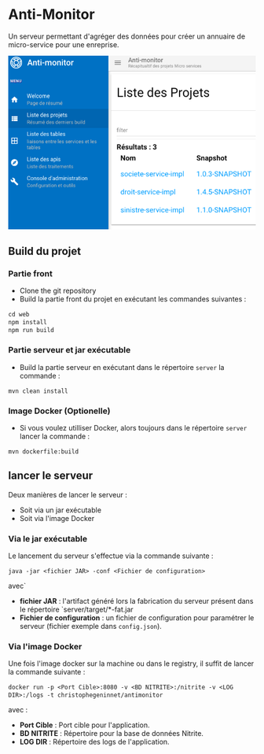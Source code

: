 # Anti-Monitor

Un serveur permettant d'agréger des données pour créer un annuaire de micro-service pour une enreprise.

![Liste des micro services](img/main-monitor.png)

## Build du projet

### Partie front

- Clone the git repository 
- Build la partie front du projet en exécutant les commandes suivantes :
```batchfile
cd web
npm install
npm run build
```

### Partie serveur et jar exécutable

- Build la partie serveur en exécutant dans le répertoire `server` la commande : 
```batchfile
mvn clean install
```

### Image Docker (Optionelle)

- Si vous voulez utilliser Docker, alors toujours dans le répertoire `server` lancer la commande :
```batchfile
mvn dockerfile:build
``` 

## lancer le serveur
Deux manières de lancer le serveur :
- Soit via un jar exécutable 
- Soit via l'image Docker 

### Via le jar exécutable 

Le lancement du serveur s'effectue via la commande suivante : 

```batchfile
java -jar <fichier JAR> -conf <Fichier de configuration>
``` 
avec`
- __fichier JAR__ : l'artifact généré lors la fabrication du serveur présent dans le répertoire `server/target/*-fat.jar
- __Fichier de configuration__ : un fichier de configuration pour paramétrer le serveur (fichier exemple dans `config.json`).

### Via l'image Docker 

Une fois l'image docker sur la machine ou dans le registry, il suffit de lancer la commande suivante :

```batchfile 
docker run -p <Port Cible>:8080 -v <BD NITRITE>:/nitrite -v <LOG DIR>:/logs -t christophegeninnet/antimonitor
``` 
avec :
- __Port Cible__ : Port cible pour l'application.
- __BD NITRITE__ : Répertoire pour la base de données Nitrite.
- __LOG DIR__ : Répertoire des logs de l'application.

